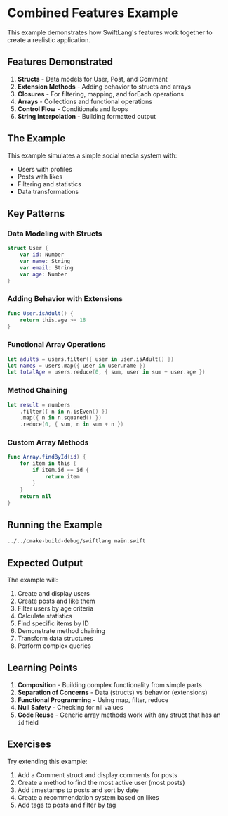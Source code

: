 # Combined Features Example

This example demonstrates how SwiftLang's features work together to create a realistic application.

## Features Demonstrated

1. **Structs** - Data models for User, Post, and Comment
2. **Extension Methods** - Adding behavior to structs and arrays
3. **Closures** - For filtering, mapping, and forEach operations
4. **Arrays** - Collections and functional operations
5. **Control Flow** - Conditionals and loops
6. **String Interpolation** - Building formatted output

## The Example

This example simulates a simple social media system with:
- Users with profiles
- Posts with likes
- Filtering and statistics
- Data transformations

## Key Patterns

### Data Modeling with Structs
```swift
struct User {
    var id: Number
    var name: String
    var email: String
    var age: Number
}
```

### Adding Behavior with Extensions
```swift
func User.isAdult() {
    return this.age >= 18
}
```

### Functional Array Operations
```swift
let adults = users.filter({ user in user.isAdult() })
let names = users.map({ user in user.name })
let totalAge = users.reduce(0, { sum, user in sum + user.age })
```

### Method Chaining
```swift
let result = numbers
    .filter({ n in n.isEven() })
    .map({ n in n.squared() })
    .reduce(0, { sum, n in sum + n })
```

### Custom Array Methods
```swift
func Array.findById(id) {
    for item in this {
        if item.id == id {
            return item
        }
    }
    return nil
}
```

## Running the Example

```bash
../../cmake-build-debug/swiftlang main.swift
```

## Expected Output

The example will:
1. Create and display users
2. Create posts and like them
3. Filter users by age criteria
4. Calculate statistics
5. Find specific items by ID
6. Demonstrate method chaining
7. Transform data structures
8. Perform complex queries

## Learning Points

1. **Composition** - Building complex functionality from simple parts
2. **Separation of Concerns** - Data (structs) vs behavior (extensions)
3. **Functional Programming** - Using map, filter, reduce
4. **Null Safety** - Checking for nil values
5. **Code Reuse** - Generic array methods work with any struct that has an `id` field

## Exercises

Try extending this example:
1. Add a Comment struct and display comments for posts
2. Create a method to find the most active user (most posts)
3. Add timestamps to posts and sort by date
4. Create a recommendation system based on likes
5. Add tags to posts and filter by tag